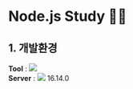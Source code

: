 # Node.js Study 👨‍💻

## 1. 개발환경
<Strong>Tool</Strong> : <img src="https://img.shields.io/badge/Atom-66595C?style=flat-square&logo=Atom&logoColor=white"/> <br>
<Strong>Server</Strong> : <img src="https://img.shields.io/badge/Node.js-339933?style=flat-square&logo=Node.js&logoColor=white"> 16.14.0


